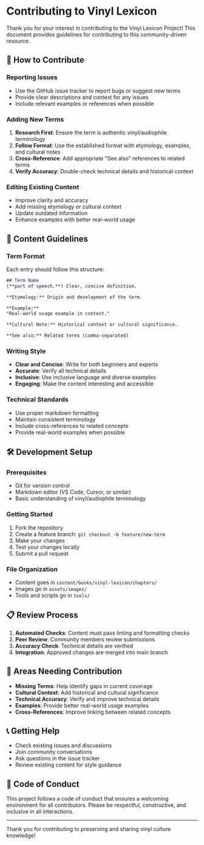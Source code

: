 # Contributing to Vinyl Lexicon

Thank you for your interest in contributing to the Vinyl Lexicon Project! This document provides guidelines for contributing to this community-driven resource.

## 🤝 How to Contribute

### Reporting Issues

- Use the GitHub issue tracker to report bugs or suggest new terms
- Provide clear descriptions and context for any issues
- Include relevant examples or references when possible

### Adding New Terms

1. **Research First**: Ensure the term is authentic vinyl/audiophile terminology
2. **Follow Format**: Use the established format with etymology, examples, and cultural notes
3. **Cross-Reference**: Add appropriate "See also" references to related terms
4. **Verify Accuracy**: Double-check technical details and historical context

### Editing Existing Content

- Improve clarity and accuracy
- Add missing etymology or cultural context
- Update outdated information
- Enhance examples with better real-world usage

## 📝 Content Guidelines

### Term Format

Each entry should follow this structure:

```markdown
## Term Name
(**part of speech.**) Clear, concise definition.

**Etymology:** Origin and development of the term.

**Example:** 
"Real-world usage example in context."

**Cultural Note:** Historical context or cultural significance.

**See also:** Related terms (comma-separated)
```

### Writing Style

- **Clear and Concise**: Write for both beginners and experts
- **Accurate**: Verify all technical details
- **Inclusive**: Use inclusive language and diverse examples
- **Engaging**: Make the content interesting and accessible

### Technical Standards

- Use proper markdown formatting
- Maintain consistent terminology
- Include cross-references to related concepts
- Provide real-world examples when possible

## 🛠️ Development Setup

### Prerequisites

- Git for version control
- Markdown editor (VS Code, Cursor, or similar)
- Basic understanding of vinyl/audiophile terminology

### Getting Started

1. Fork the repository
2. Create a feature branch: `git checkout -b feature/new-term`
3. Make your changes
4. Test your changes locally
5. Submit a pull request

### File Organization

- Content goes in `content/books/vinyl-lexicon/chapters/`
- Images go in `assets/images/`
- Tools and scripts go in `tools/`

## 📋 Review Process

1. **Automated Checks**: Content must pass linting and formatting checks
2. **Peer Review**: Community members review submissions
3. **Accuracy Check**: Technical details are verified
4. **Integration**: Approved changes are merged into main branch

## 🎯 Areas Needing Contribution

- **Missing Terms**: Help identify gaps in current coverage
- **Cultural Context**: Add historical and cultural significance
- **Technical Accuracy**: Verify and improve technical details
- **Examples**: Provide better real-world usage examples
- **Cross-References**: Improve linking between related concepts

## 📞 Getting Help

- Check existing issues and discussions
- Join community conversations
- Ask questions in the issue tracker
- Review existing content for style guidance

## 📄 Code of Conduct

This project follows a code of conduct that ensures a welcoming environment for all contributors. Please be respectful, constructive, and inclusive in all interactions.

---

Thank you for contributing to preserving and sharing vinyl culture knowledge!

